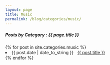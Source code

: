 ```yaml
---
layout: page
title: Music
permalink: /blog/categories/music/
---
```


<h5> Posts by Category : {{ page.title }} </h5>

<div class="card">
{% for post in site.categories.music %}
 <li class="category-posts"><span>{{ post.date | date_to_string }}</span> &nbsp; <a href="{{ post.url }}">{{ post.title }}</a></li>
{% endfor %}
</div>